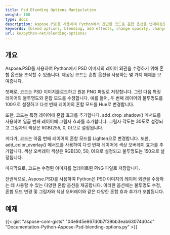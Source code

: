 ```yaml
---
title: Psd Blending Options Manipulation
weight: 100
type: docs
description: Aspose.PSD를 사용하여 Python에서 간단한 코드로 혼합 옵션을 업데이트할 수 있습니다.
keywords: [blend options, blending, add effects, change opacity, change color of shadow, add shadow, psd api, python, code sample]
url: ko/python-net/blending-options/
---
```


## **개요**
Aspose.PSD를 사용하여 Python에서 PSD 이미지의 레이어 외관을 수정하기 위해 혼합 옵션을 조작할 수 있습니다. 제공된 코드는 혼합 옵션을 사용하는 몇 가지 예제를 보여줍니다.

첫째로, 코드는 PSD 이미지를로드하고 원본 PNG 파일로 저장합니다. 그런 다음 특정 레이어의 불투명도와 혼합 모드를 수정합니다. 예를 들어, 두 번째 레이어의 불투명도를 100으로 설정하고 다섯 번째 레이어의 혼합 모드를 Hue로 변경합니다.

또한, 코드는 특정 레이어에 혼합 효과를 추가합니다. add_drop_shadow() 메서드를 사용하여 일곱 번째 레이어에 그림자 효과를 추가합니다. 그림자 각도는 30도로 설정되고 그림자의 색상은 RGB(255, 0, 0)으로 설정됩니다.

게다가, 코드는 아홉 번째 레이어의 혼합 모드를 Lighten으로 변경합니다. 또한, add_color_overlay() 메서드를 사용하여 다섯 번째 레이어에 색상 오버레이 효과를 추가합니다. 색상 오버레이 색상은 RGB(30, 50, 0)으로 설정되고 불투명도는 150으로 설정됩니다.

마지막으로, 코드는 수정된 이미지를 업데이트된 PNG 파일로 저장합니다.

전반적으로, Aspose.PSD를 사용하여 Python은 PSD 이미지의 레이어 외관을 수정하는 데 사용할 수 있는 다양한 혼합 옵션을 제공합니다. 이러한 옵션에는 불투명도 수정, 혼합 모드 변경 및 그림자와 색상 오버레이와 같은 다양한 혼합 효과 추가가 포함됩니다.

## **예제**
{{< gist "aspose-com-gists" "04e945e867d0b7f39bb3eab63074d04c" "Documentation-Python-Aspose-Psd-blending-options.py" >}}
